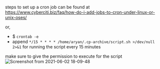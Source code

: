 steps to set up a cron job can be found at https://www.cyberciti.biz/faq/how-do-i-add-jobs-to-cron-under-linux-or-unix-oses/

or,
- $ `crontab -e`
- append `*/15 * * * * /home/aryan/.cp-archive/script.sh >/dev/null 2>&1` for running the script every 15 minutes

make sure to give the permission to execute for the script
![Screenshot from 2021-06-02 18-09-48](https://user-images.githubusercontent.com/55305876/120481540-d4277600-c3cd-11eb-87c1-8e7a78b4db95.png)